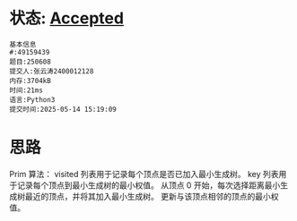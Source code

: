 # 状态: [Accepted](http://xzmdsa.openjudge.cn/2025hw6/solution/49159439/)

```
基本信息
#:49159439
题目:250608
提交人:张云涛2400012128
内存:3704kB
时间:21ms
语言:Python3
提交时间:2025-05-14 15:19:09
```
# 思路
Prim 算法：
visited 列表用于记录每个顶点是否已加入最小生成树。
key 列表用于记录每个顶点到最小生成树的最小权值。
从顶点 0 开始，每次选择距离最小生成树最近的顶点，并将其加入最小生成树。
更新与该顶点相邻的顶点的最小权值。
